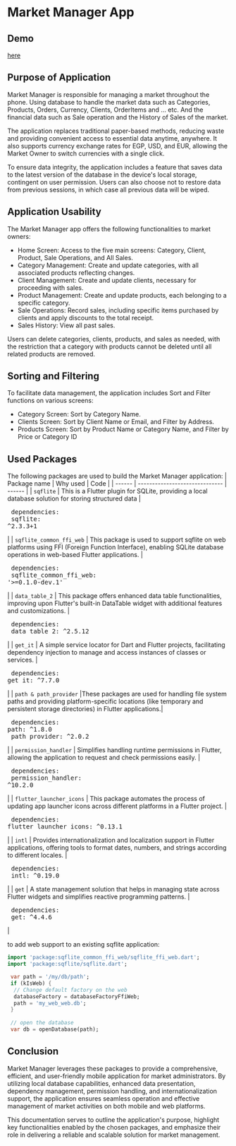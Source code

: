 # Market Manager App

## Demo 
[here](https://drive.google.com/file/d/1TneMKTdIbi4yL0GpJh-i6ZGjeG6yUrwU/view?usp=sharing)


## Purpose of Application
Market Manager is responsible for managing a market throughout the phone. Using database to handle the market data such as Categories, Products, Orders, Currency, Clients, OrderItems and … etc. And the financial data such as Sale operation and the History of Sales of the market.

The application replaces traditional paper-based methods, reducing waste and providing convenient access to essential data anytime, anywhere. It also supports currency exchange rates for EGP, USD, and EUR, allowing the Market Owner to switch currencies with a single click.

To ensure data integrity, the application includes a feature that saves data to the latest version of the database in the device's local storage, contingent on user permission. Users can also choose not to restore data from previous sessions, in which case all previous data will be wiped.

## Application Usability
The Market Manager app offers the following functionalities to market owners:
  + Home Screen: Access to the five main screens: Category, Client, Product, Sale Operations, and All Sales.
  + Category Management: Create and update categories, with all associated products reflecting changes.
  + Client Management: Create and update clients, necessary for proceeding with sales.
  + Product Management: Create and update products, each belonging to a specific category.
  + Sale Operations: Record sales, including specific items purchased by clients and apply discounts to the total receipt.
  + Sales History: View all past sales.

Users can delete categories, clients, products, and sales as needed, with the restriction that a category with products cannot be deleted until all related products are removed.

## Sorting and Filtering
To facilitate data management, the application includes Sort and Filter functions on various 
screens:
  + Category Screen: Sort by Category Name.
  + Clients Screen: Sort by Client Name or Email, and Filter by Address.
  + Products Screen: Sort by Product Name or Category Name, and Filter by Price or Category ID

## Used Packages
The following packages are used to build the Market Manager application:
| Package name | Why used | Code |
| ------ | ------------------------------ | ------ |
| `sqflite` | This is a Flutter plugin for SQLite, providing a local database solution for storing structured data |<pre lang="yaml">  dependencies:&#13;    sqflite: ^2.3.3+1</pre>|
| `sqflite_common_ffi_web` | This package is used to support sqflite on web platforms using FFI (Foreign Function Interface), enabling SQLite database operations in web-based Flutter applications. |<pre lang="yaml">  dependencies:&#13;    sqflite_common_ffi_web: '>=0.1.0-dev.1'</pre>|
| `data_table_2` | This package offers enhanced data table functionalities, improving upon Flutter's built-in DataTable widget with additional features and customizations. |<pre lang="yaml">  dependencies:&#13;    data_table_2: ^2.5.12</pre>|
| `get_it` | A simple service locator for Dart and Flutter projects, facilitating dependency injection to manage and access instances of classes or services. |<pre lang="yaml">  dependencies:&#13;    get_it: ^7.7.0</pre>|
| `path & path_provider` |These packages are used for handling file system paths and providing platform-specific locations (like temporary and persistent storage directories) in Flutter applications.|<pre lang="yaml">  dependencies:&#13;    path: ^1.8.0&#13;    path_provider: ^2.0.2</pre>|
| `permission_handler` |  Simplifies handling runtime permissions in Flutter, allowing the application to request and check permissions easily. |<pre lang="yaml">  dependencies:&#13;    permission_handler: ^10.2.0</pre>|
| `flutter_launcher_icons` | This package automates the process of updating app launcher icons across different platforms in a Flutter project. |<pre lang="yaml">  dependencies:&#13;    flutter_launcher_icons: ^0.13.1</pre>|
| `intl` |  Provides internationalization and localization support in Flutter applications, offering tools to format dates, numbers, and strings according to different locales. |<pre lang="yaml">  dependencies:&#13;    intl: ^0.19.0</pre>|
| `get` | A state management solution that helps in managing state across Flutter widgets and simplifies reactive programming patterns. |<pre lang="yaml">  dependencies:&#13;    get: ^4.4.6</pre>|

to add web support to an existing sqflite application:
```dart
import 'package:sqflite_common_ffi_web/sqflite_ffi_web.dart';
import 'package:sqflite/sqflite.dart';

 var path = '/my/db/path';
 if (kIsWeb) {
  // Change default factory on the web
  databaseFactory = databaseFactoryFfiWeb;
  path = 'my_web_web.db';
 }
 
 // open the database
 var db = openDatabase(path);

```

## Conclusion
Market Manager leverages these packages to provide a comprehensive, efficient, and user-friendly mobile application for market administrators. By utilizing local database capabilities, enhanced data presentation, dependency management, permission handling, and internationalization support, the application ensures seamless operation and effective management of market activities on both mobile and web platforms.

This documentation serves to outline the application's purpose, highlight key functionalities enabled by the chosen packages, and emphasize their role in delivering a reliable and scalable solution for market management.
